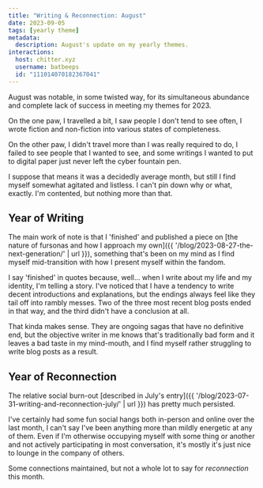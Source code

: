 ```yaml
---
title: "Writing & Reconnection: August"
date: 2023-09-05
tags: [yearly theme]
metadata:
  description: August's update on my yearly themes.
interactions:
  host: chitter.xyz
  username: batbeeps
  id: "111014070182367041"
---
```


August was notable, in some twisted way, for its simultaneous abundance and complete lack of success in meeting my themes for 2023.

On the one paw, I travelled a bit, I saw people I don't tend to see often, I wrote fiction and non-fiction into various states of completeness.

On the other paw, I didn't travel more than I was really required to do, I failed to see people that I wanted to see, and some writings I wanted to put to digital paper just never left the cyber fountain pen.

I suppose that means it was a decidedly average month, but still I find myself somewhat agitated and listless. I can't pin down why or what, exactly. I'm contented, but nothing more than that.

## Year of Writing

The main work of note is that I 'finished' and published a piece on [the nature of fursonas and how I approach my own]({{ '/blog/2023-08-27-the-next-generation/' | url }}), something that's been on my mind as I find myself mid-transition with how I present myself within the fandom.

I say 'finished' in quotes because, well... when I write about my life and my identity, I'm telling a story. I've noticed that I have a tendency to write decent introductions and explanations, but the endings always feel like they tail off into rambly messes. Two of the three most recent blog posts ended in that way, and the third didn't have a conclusion at all.

That kinda makes sense. They are ongoing sagas that have no definitive end, but the objective writer in me knows that's traditionally bad form and it leaves a bad taste in my mind-mouth, and I find myself rather struggling to write blog posts as a result.

## Year of Reconnection

The relative social burn-out [described in July's entry]({{ '/blog/2023-07-31-writing-and-reconnection-july/' | url }}) has pretty much persisted.

I've certainly had some fun social hangs both in-person and online over the last month, I can't say I've been anything more than mildly energetic at any of them. Even if I'm otherwise occupying myself with some thing or another and not actively participating in most conversation, it's mostly it's just nice to lounge in the company of others.

Some connections maintained, but not a whole lot to say for _reconnection_ this month.
